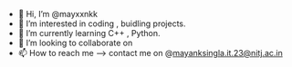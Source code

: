 - 👋 Hi, I’m @mayxxnkk
- 👀 I’m interested in coding , buidling projects.
- 🌱 I’m currently learning C++ , Python.
- 💞️ I’m looking to collaborate on 
- 📫 How to reach me --> contact me on @mayanksingla.it.23@nitj.ac.in

<!---
mayxxnkk/mayxxnkk is a ✨ special ✨ repository because its `README.md` (this file) appears on your GitHub profile.
You can click the Preview link to take a look at your changes.
--->
